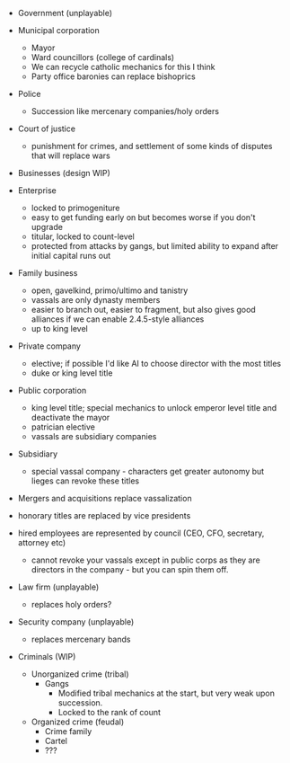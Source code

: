 * Government (unplayable)
 * Municipal corporation
     * Mayor
     * Ward councillors (college of cardinals)
     * We can recycle catholic mechanics for this I think
     * Party office baronies can replace bishoprics
 * Police
     * Succession like mercenary companies/holy orders
 * Court of justice
     * punishment for crimes, and settlement of some kinds of disputes that will replace wars

* Businesses (design WIP)
 * Enterprise
     * locked to primogeniture
     * easy to get funding early on but becomes worse if you don't upgrade
     * titular, locked to count-level
     * protected from attacks by gangs, but limited ability to expand after initial capital runs out
 * Family business
     * open, gavelkind, primo/ultimo and tanistry
     * vassals are only dynasty members
     * easier to branch out, easier to fragment, but also gives good alliances if we can enable 2.4.5-style alliances
     * up to king level
 * Private company
     * elective; if possible I'd like AI to choose director with the most titles
     * duke or king level title
 * Public corporation
     * king level title; special mechanics to unlock emperor level title and deactivate the mayor
     * patrician elective
     * vassals are subsidiary companies
 * Subsidiary
     * special vassal company - characters get greater autonomy but lieges can revoke these titles
 * Mergers and acquisitions replace vassalization
 * honorary titles are replaced by vice presidents
 * hired employees are represented by council (CEO, CFO, secretary, attorney etc)
     * cannot revoke your vassals except in public corps as they are directors in the company - but you can spin them off.
 * Law firm (unplayable)
     * replaces holy orders?
 * Security company (unplayable)
     * replaces mercenary bands

* Criminals (WIP)
  * Unorganized crime (tribal)
     * Gangs
          * Modified tribal mechanics at the start, but very weak upon succession.
          * Locked to the rank of count
  * Organized crime (feudal)
     * Crime family
     * Cartel
     * ???
